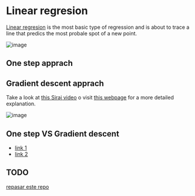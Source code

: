 # Linear regresion

[Linear regresion](https://en.wikipedia.org/wiki/Linear_regression) is the most basic type of regression and is about to trace a line that predics the most probale spot of a new point.

![image](https://github.com/javiabellan/machine-learning/blob/master/regression/linear-regression/linearRegression.png)


## One step apprach



## Gradient descent apprach

Take a look at [this Siraj video](https://youtu.be/UIFMLK2nj_w?t=2m) o visit [this webpage](https://spin.atomicobject.com/2014/06/24/gradient-descent-linear-regression/) for a more detailed explanation.

![image](https://github.com/mattnedrich/GradientDescentExample/blob/master/gradient_descent_example.gif)


## One step VS Gradient descent

 * [link 1](https://stackoverflow.com/questions/18191890/why-gradient-descent-when-we-can-solve-linear-regression-analytically)
 * [link 2](https://stats.stackexchange.com/questions/278755/why-use-gradient-descent-for-linear-regression-when-a-closed-form-math-solution)


## TODO

[repasar este repo](https://github.com/alberduris/The_Math_of_Intelligence/tree/master/Week1)

